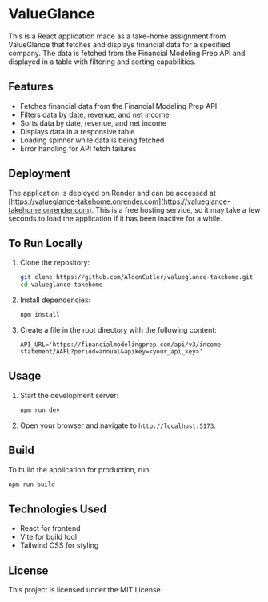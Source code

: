 # ValueGlance

This is a React application made as a take-home assignment from ValueGlance that fetches and displays financial data for a specified company. The data is fetched from the Financial Modeling Prep API and displayed in a table with filtering and sorting capabilities.

## Features

- Fetches financial data from the Financial Modeling Prep API
- Filters data by date, revenue, and net income
- Sorts data by date, revenue, and net income
- Displays data in a responsive table
- Loading spinner while data is being fetched
- Error handling for API fetch failures

## Deployment

The application is deployed on Render and can be accessed at [https://valueglance-takehome.onrender.com](https://valueglance-takehome.onrender.com). This is a free hosting service, so it may take a few seconds to load the application if it has been inactive for a while.

## To Run Locally

1. Clone the repository:
    ```sh
    git clone https://github.com/AldenCutler/valueglance-takehome.git
    cd valueglance-takehome
    ```

2. Install dependencies:
    ```sh
    npm install
    ```

3. Create a  file in the root directory with the following content:
    ```env
    API_URL='https://financialmodelingprep.com/api/v3/income-statement/AAPL?period=annual&apikey=<your_api_key>'
    ```

## Usage

1. Start the development server:
    ```sh
    npm run dev
    ```

2. Open your browser and navigate to `http://localhost:5173`.

## Build

To build the application for production, run:
```sh
npm run build
```

## Technologies Used

- React for frontend
- Vite for build tool
- Tailwind CSS for styling

## License

This project is licensed under the MIT License.